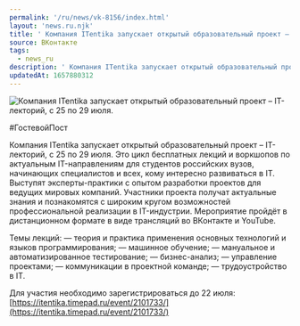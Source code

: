 ```yaml
---
permalink: '/ru/news/vk-8156/index.html'
layout: 'news.ru.njk'
title: ' Компания ITentika запускает открытый образовательный проект – IT-лекторий, с 25 по 29 июля.'
source: ВКонтакте
tags:
  - news_ru
description: ' Компания ITentika запускает открытый образовательный проект – IT-лекторий, с 25 по 29 июля.'
updatedAt: 1657880312
---
```

![ Компания ITentika запускает открытый образовательный проект – IT-лекторий, с 25 по 29 июля.](https://sun9-7.userapi.com/impg/odGIQJCQEgUc7bttjM6Ebe0dZe7pleajq9AKog/bi1J15CeOnY.jpg?size=510x340&quality=95&crop=177,0,720,480&sign=2ed3369f61fd4c536a6297976f470a43&c_uniq_tag=59V2k7OfFOn2EsmCJ7e972LmRC68zGsLl2D4CmYNI5o&type=album)

#ГостевойПост

Компания ITentika запускает открытый образовательный проект – IT-лекторий, с 25 по 29 июля. Это цикл бесплатных лекций и воркшопов по актуальным IT-направлениям для студентов российских вузов, начинающих специалистов и всех, кому интересно развиваться в IT. Выступят эксперты-практики с опытом разработки проектов для ведущих мировых компаний. Участники проекта получат актуальные знания и познакомятся с широким кругом возможностей профессиональной реализации в IT-индустрии. Мероприятие пройдёт в дистанционном формате в виде трансляций во ВКонтакте и YouTube.

Темы лекций:
— теория и практика применения основных технологий и языков программирования;
— машинное обучение;
— мануальное и автоматизированное тестирование;
— бизнес-анализ;
— управление проектами;
— коммуникации в проектной команде;
— трудоустройство в IT.

Для участия необходимо зарегистрироваться до 22 июля: [https://itentika.timepad.ru/event/2101733/](https://itentika.timepad.ru/event/2101733/)
